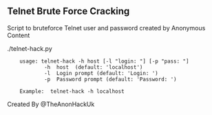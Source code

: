 ## Telnet Brute Force Cracking

Script to bruteforce Telnet user and password created by Anonymous Content

./telnet-hack.py

        usage: telnet-hack -h host [-l "login: "] [-p "pass: "]
                -h  host  (default: 'localhost')
                -l  Login prompt (default: 'Login: ')
                -p  Password prompt (default: 'Password: ')

        Example:  telnet-hack -h localhost

Created By @TheAnonHackUk
